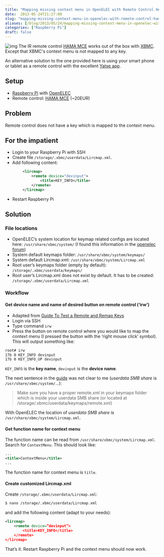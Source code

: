 ```yaml
---
title: "Mapping missing context menu in OpenELEC with Remote Control HAMA MCE"
date:  2013-05-24T21:27:00
slug: "mapping-missing-context-menu-in-openelec-with-remote-control-hama-mce"
aliases: [/blog/2013/05/24/mapping-missing-context-menu-in-openelec-with-remote-control-hama-mce]
categories: ["Raspberry Pi"]
draft: false
---
```


![img](right)
The IR remote control [HAMA MCE](http://www.amazon.de/Hama-MCE-Remote-Control-PC-Fernbedienung/dp/B000X1EL4W/ref%3Dsr_1_1?ie%3DUTF8&amp;qid%3D1363942117&amp;sr%3D8-1) works out of the box with [XBMC](http://xbmc.org). Except that XBMC's context menu is not mapped to any key.

An alternative solution to the one provided here is using your smart phone or tablet as a remote control with the excellent [Yatse app](https://play.google.com/store/apps/details?id=org.leetzone.android.yatsewidgetfree&hl=en).

## Setup
- [Raspberry Pi](http://en.wikipedia.org/wiki/Raspberry_Pi) with [OpenELEC](http://www.openelec.tv/)
- Remote control: [HAMA MCE](http://www.amazon.de/Hama-MCE-Remote-Control-PC-Fernbedienung/dp/B000X1EL4W/ref%3Dsr_1_1?ie%3DUTF8&amp;qid%3D1363942117&amp;sr%3D8-1) (~20EUR)

## Problem

Remote control does not have a key which is mapped to the context menu.

## For the impatient

- Login to your Raspberry Pi with SSH
- Create file <code>/storage/.xbmc/userdata/Lircmap.xml</code>.
-	Add following content:
``` xml /storage/.xbmc/userdata/Lircmap.xml
		<lircmap>
			<remote device="devinput">
				<title>KEY_INFO</title>
			</remote>
		</lircmap>
```
- Restart Raspberry Pi

## Solution

### File locations

- OpenELEC’s system location for keymap related configs are located here: <code>/usr/share/xbmc/system/</code> (I found this information in the [openelec forum](http://openelec.tv/forum/103-infared-remotes/37369-why-is-the-lircmap-xml-in-read-only-mode#37369))
- System default keymaps folder: <code>/usr/share/xbmc/system/keymaps/</code>
- System default Lircmap.xml: <code>/usr/share/xbmc/system/Lircmap.xml</code>
- Root user’s keymaps folder (empty by default): <code>/storage/.xbmc/userdata/keymaps/</code>
- Root user’s Lircmap.xml does not exist by default. It has to be created: <code>/storage/.xbmc/userdata/Lircmap.xml</code>

### Workflow

#### Get device name and name of desired button on remote control (‘irw’)

- Adapted from [Guide To Test a Remote and Remap Keys](http://wiki.openelec.tv/index.php?title=Guide_To_Test_a_Remote_and_Remap_Keys)
- Login via SSH
- Type command <code>irw</code>
- Press the button on remote control where you would like to map the context menu (I pressed the button with the ‘right mouse click’ symbol). This will output something like:
``` sh
root# irw
17b 0 KEY_INFO devinput
17b 0 KEY_INFO_UP devinput
```
<code>KEY_INFO</code> is the **key name**, <code>devinput</code> is the **device name**.

The next sentence in the [guide](http://wiki.openelec.tv/index.php?title=Guide_To_Test_a_Remote_and_Remap_Keys) was not clear to me (*userdata SMB share* is <code>/usr/share/xbmc/system/</code>…):

> Make sure you have a proper remote.xml in your keymaps folder which is inside your userdata SMB share (or located at /storage/.xbmc/userdata/keymaps/remote.xml)

With OpenELEC the location of *userdata SMB share* is <code>/usr/share/xbmc/system/Lircmap.xml</code>.

#### Get function name for context menu

The function name can be read from <code>/usr/share/xbmc/system/Lircmap.xml</code>. Search for <code>ContextMenu</code>. This should look like:
``` xml /usr/share/xbmc/system/Lircmap.xml
...
<title>ContextMenu</title> 
...
```
The function name for context menu is <code>title</code>.

#### Create customized Lircmap.xml

Create <code>/storage/.xbmc/userdata/Lircmap.xml</code>:
``` sh
$ nano /storage/.xbmc/userdata/Lircmap.xml
```
and add the following content (adapt to your needs):
``` xml /storage/.xbmc/userdata/Lircmap.xml
<lircmap>
	<remote device=”devinput”>
		<title>KEY_INFO</title>
	</remote>
</lircmap>
```

That’s it. Restart Raspberry Pi and the context menu should now work.
